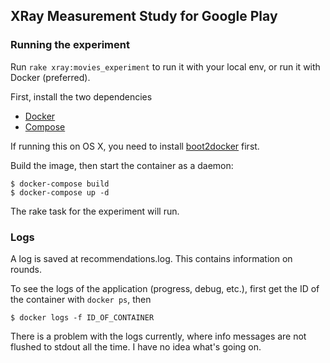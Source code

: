 ## XRay Measurement Study for Google Play

### Running the experiment

Run `rake xray:movies_experiment` to run it with your local env, or run it with
Docker (preferred).

First, install the two dependencies

* [Docker](https://docs.docker.com/installation/)
* [Compose](https://docs.docker.com/compose/install/)

If running this on OS X, you need to install
[boot2docker](http://docs.docker.com/installation/mac/) first.

Build the image, then start the container as a daemon:

    $ docker-compose build
    $ docker-compose up -d

The rake task for the experiment will run.

### Logs

A log is saved at recommendations.log. This contains information on rounds.

To see the logs of the application (progress, debug, etc.), first get the
ID of the container with `docker ps`, then

    $ docker logs -f ID_OF_CONTAINER

There is a problem with the logs currently, where info messages are not flushed
to stdout all the time. I have no idea what's going on.
